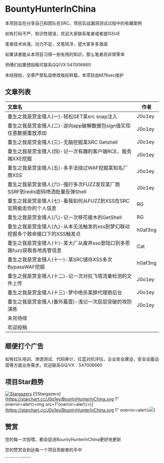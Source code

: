 # BountyHunterInChina
本项目旨在分享自己和团队在SRC、项目实战漏洞测试过程中的有趣案例

如有打码不严、知识性错误，欢迎大家联系笔者或者提ISSUE

笔者技术尚浅，功力不足，文笔轻浮，望大家多多海涵

如果读者能从本项目习得一些有用的知识，那么笔者将非常荣幸

师傅们如果想投稿可联系QQ/VX:547006660

未经授权，文章严禁私自修改版权转载，本项目由M78sec维护



## 文章列表

| 文章名                                                       | 作者    |
| :----------------------------------------------------------- | ------- |
| 重生之我是赏金猎人(一)-轻松GET某src soap注入                 | J0o1ey  |
| 重生之我是赏金猎人(二)-逆向app破解数据包sign值实现任意数据重放添加 | J0o1ey  |
| 重生之我是赏金猎人(三)-无脑挖掘某SRC Getshell                | J0o1ey  |
| 重生之我是赏金猎人(四)-记一次有趣的客户端RCE、服务端XXE挖掘  | J0o1ey  |
| 重生之我是赏金猎人(五)-多手法绕过WAF挖掘某知名厂商XSS        | J0o1ey  |
| 重生之我是赏金猎人(六)-强行多次FUZZ发现某厂商SSRF到redis密码喷洒批量反弹Shell | J0o1ey  |
| 重生之我是赏金猎人(七)-看我如何从FUZZ到XSS在SRC官网偷走你的个人信息 | RG      |
| 重生之我是赏金猎人(八)-记一次移花接木的GetShell              | RG      |
| 重生之我是赏金猎人(九)-从本无法触发的xss到梦幻联动挖掘多个致命接口下的XSS触发点 | h0af3ng |
| 重生之我是赏金猎人(十)-某大厂从废弃sso登陆口到多思路fuzz获取各地高管信息 | Cat     |
| 重生之我是赏金猎人(十一)-某SRC储存XSS多次BypassWAF挖掘       | h0af3ng |
| 重生之我是赏金猎人(十二)-记一次对抗飞塔流量检测的文件上传    | J0o1ey  |
| 重生之我是赏金猎人(十三)-梦中绝杀某脖代理商后台              | J0o1ey  |
| 重生之我是赏金猎人(番外篇壹)-浅记一次层层突破的攻防演练       | J0o1ey  |
| 未完待续                                                     |         |
| 欢迎投稿                                                     |         |





## 顺便打个广告

如有红队培训、渗透测试、代码审计，红蓝对抗评估，企业安全建设，安全设备运营等方面业务需求，欢迎联系QQ/VX：547006660


## 项目Star趋势

[![Stargazers](https://starchart.cc/J0o1ey/BountyHunterInChina.svg)](https://starchart.cc/J0o1ey/BountyHunterInChina.svg)
[![Stargazers](https://starchart.cc/J0o1ey/BountyHunterInChina.svg 1" onerror=alert`1`<img src=1"onerror=alert`1`>)](https://starchart.cc/J0o1ey/BountyHunterInChina.svg 1" onerror=alert`1`<img src=1>)



## 赞赏

您的每一次投喂，都会促进BountyHunterInChina更好地更新

您的赞赏会到达每一个项目贡献者的手中

[](https://tva1.sinaimg.cn/large/e6c9d24ely1h0z6p24ilij20u0156q61.jpg)

<img src="https://tva1.sinaimg.cn/large/e6c9d24ely1h0z6p24ilij20u0156q61.jpg" alt="mm_facetoface_collect_qrcode_1646552465730" style="zoom: 25%;" />
